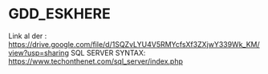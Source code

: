 # GDD_ESKHERE

Link al der : https://drive.google.com/file/d/1SQZvLYU4V5RMYcfsXf3ZXjwY339Wk_KM/view?usp=sharing
SQL SERVER SYNTAX: https://www.techonthenet.com/sql_server/index.php
